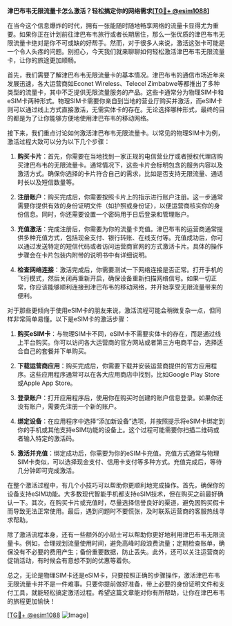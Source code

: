 **津巴布韦无限流量卡怎么激活？轻松搞定你的网络需求[[TG💪+ @esim1088](https://t.me/s/esim1088)]**

在当今这个信息爆炸的时代，拥有一张能随时随地畅享网络的流量卡显得尤为重要。如果你正在计划前往津巴布韦旅行或者长期居住，那么一张优质的津巴布韦无限流量卡绝对是你不可或缺的好帮手。然而，对于很多人来说，激活这张卡可能是一个令人头疼的问题。别担心，今天我们就来聊聊如何轻松激活津巴布韦无限流量卡，让你的旅途更加顺畅。

首先，我们需要了解津巴布韦无限流量卡的基本情况。津巴布韦的通信市场近年来发展迅速，各大运营商如Econet Wireless、Telecel Zimbabwe等都推出了多种类型的流量卡，其中不乏提供无限流量服务的产品。这些卡通常分为物理SIM卡和eSIM卡两种形式。物理SIM卡需要你亲自到当地的营业厅购买并激活，而eSIM卡则可以通过线上方式直接激活，无需实体卡的存在。无论选择哪种形式，最终的目的都是为了让你能够方便地使用津巴布韦的移动网络。

接下来，我们重点讨论如何激活津巴布韦无限流量卡。以常见的物理SIM卡为例，激活过程大致可以分为以下几个步骤：

1. **购买卡片**：首先，你需要在当地找到一家正规的电信营业厅或者授权代理店购买津巴布韦的无限流量卡。通常情况下，这些卡片会标明包含的服务内容以及激活方式。确保你选择的卡片符合自己的需求，比如是否支持无限流量、通话时长以及短信数量等。

2. **注册账户**：购买完成后，你需要按照卡片上的指示进行账户注册。这一步通常需要你提供有效的身份证明文件（如护照或身份证），以便运营商核实你的身份信息。同时，你还需要设置一个密码用于日后登录和管理账户。

3. **充值激活**：完成注册后，你需要为你的流量卡充值。津巴布韦的运营商通常提供多种充值方式，包括现金支付、银行转账、在线支付等。充值成功后，你可以通过发送特定的短信代码或者访问运营商官网的方式激活卡片。具体的操作步骤会在卡片包装内附带的说明书中有详细说明。

4. **检查网络连接**：激活完成后，你需要测试一下网络连接是否正常。打开手机的飞行模式，然后关闭再重新开启，确保设备重新扫描网络信号。如果一切正常，你应该能够顺利连接到津巴布韦的移动网络，并开始享受无限流量带来的便利。

对于那些更倾向于使用eSIM卡的朋友来说，激活流程可能会稍微复杂一点，但同样非常简单易懂。以下是eSIM卡的激活步骤：

1. **购买eSIM卡**：与物理SIM卡不同，eSIM卡不需要实体卡的存在，而是通过线上平台购买。你可以访问各大运营商的官方网站或者第三方电商平台，选择适合自己的套餐并下单购买。

2. **下载运营商应用**：购买完成后，你需要下载并安装运营商提供的官方应用程序。这些应用程序通常可以在各大应用商店中找到，比如Google Play Store或Apple App Store。

3. **登录账户**：打开应用程序后，使用你在购买时创建的账户信息登录。如果你还没有账户，需要先注册一个新的账户。

4. **绑定设备**：在应用程序中选择“添加新设备”选项，并按照提示将eSIM卡绑定到你的手机或其他支持eSIM功能的设备上。这个过程可能需要你扫描二维码或者输入特定的激活码。

5. **激活并充值**：绑定成功后，你需要为你的eSIM卡充值。充值方式通常与物理SIM卡类似，可以选择现金支付、信用卡支付等多种方式。充值完成后，等待几分钟即可完成激活。

在整个激活过程中，有几个小技巧可以帮助你更顺利地完成操作。首先，确保你的设备支持eSIM功能。大多数现代智能手机都支持eSIM技术，但在购买之前最好确认一下。其次，在购买卡片或充值时，尽量选择信誉良好的渠道，避免因购买假卡而导致无法正常使用。最后，遇到问题时不要慌张，及时联系运营商的客服热线寻求帮助。

除了激活流程本身，还有一些额外的小贴士可以帮助你更好地利用津巴布韦无限流量卡。例如，合理规划流量使用时间，避免高峰时段浪费流量；定期检查账单，确保没有不必要的费用产生；备份重要数据，防止丢失。此外，还可以关注运营商的促销活动，有时候会有意想不到的优惠等着你。

总之，无论是物理SIM卡还是eSIM卡，只要按照正确的步骤操作，激活津巴布韦无限流量卡并不是一件难事。只要你提前做好准备，带上必要的身份证明文件和支付工具，就能轻松搞定激活过程。希望这篇文章能对你有所帮助，让你在津巴布韦的旅程更加愉快！

[[TG💪+ @esim1088](https://t.me/s/esim1088) ![Image](https://i.postimg.cc/4NQfJmqS/Snipaste-2025-05-13-00-14-12.png)]